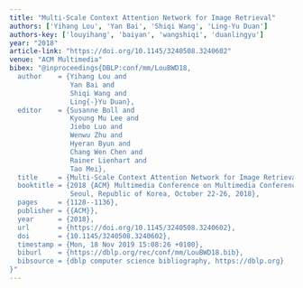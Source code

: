 ```yaml
---
title: "Multi-Scale Context Attention Network for Image Retrieval"
authors: ['Yihang Lou', 'Yan Bai', 'Shiqi Wang', 'Ling-Yu Duan']
authors-key: ['louyihang', 'baiyan', 'wangshiqi', 'duanlingyu']
year: "2018"
article-link: "https://doi.org/10.1145/3240508.3240602"
venue: "ACM Multimedia"
bibex: "@inproceedings{DBLP:conf/mm/LouBWD18,
  author    = {Yihang Lou and
               Yan Bai and
               Shiqi Wang and
               Ling{-}Yu Duan},
  editor    = {Susanne Boll and
               Kyoung Mu Lee and
               Jiebo Luo and
               Wenwu Zhu and
               Hyeran Byun and
               Chang Wen Chen and
               Rainer Lienhart and
               Tao Mei},
  title     = {Multi-Scale Context Attention Network for Image Retrieval},
  booktitle = {2018 {ACM} Multimedia Conference on Multimedia Conference, {MM} 2018,
               Seoul, Republic of Korea, October 22-26, 2018},
  pages     = {1128--1136},
  publisher = {{ACM}},
  year      = {2018},
  url       = {https://doi.org/10.1145/3240508.3240602},
  doi       = {10.1145/3240508.3240602},
  timestamp = {Mon, 18 Nov 2019 15:08:26 +0100},
  biburl    = {https://dblp.org/rec/conf/mm/LouBWD18.bib},
  bibsource = {dblp computer science bibliography, https://dblp.org}
}"
---
```

